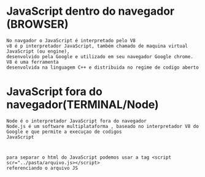 # JavaScript dentro do navegador (BROWSER)
    No navgador o JavaScript é interpretado pelo V8
    v8 é p interpretador JavaScript, também chamado de maquina virtual JavaScript (ou engine),
    desenvolvido pela Google e utilizado em seu navegador Google chrome. V8 é uma ferramenta
    desenvolvida na linguagem C++ e distribuida no regime de codigo aberto

# JavaScript fora do navegador(TERMINAL/Node)
    Node é o interpretador JavaScript fora do navegador
    Node.js é um software multiplataforma , baseado no interpretador V8 do Google e que permite a execuçao de codigos 
    JavaScript


# 
    para separar o html do JavaScript podemos usar a tag <script scr="../pasta/arquivo.js></script>
    referenciando o arquivo JS